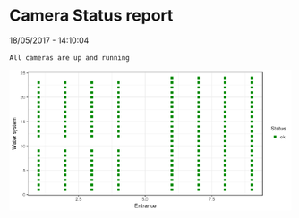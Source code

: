 Camera Status report
================
18/05/2017 - 14:10:04

    All cameras are up and running

![](camreport_files/figure-markdown_github/unnamed-chunk-2-1.png)

